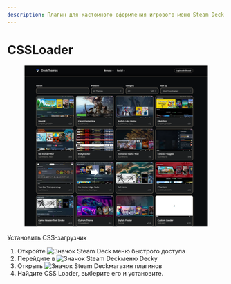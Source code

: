 ```yaml
---
description: Плагин для кастомного оформления игрового меню Steam Deck
---
```


# CSSLoader

<figure><img src="../../../.gitbook/assets/Снимок экрана от 2023-10-27 09-58-34.png" alt=""><figcaption></figcaption></figure>

Установить CSS-загрузчик



1. Откройте ![Значок Steam Deck](https://deckthemes.com/deck-icons/qam-light.svg) меню быстрого доступа
2. Перейдите в <img src="https://deckthemes.com/deck-icons/plug-light.svg" alt="Значок Steam Deck" data-size="line">меню Decky
3. Открыть <img src="https://deckthemes.com/deck-icons/decky-store-light.svg" alt="Значок Steam Deck" data-size="line">магазин плагинов
4. Найдите CSS Loader, выберите его и установите.





